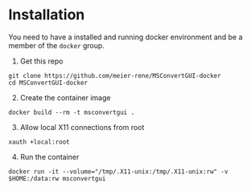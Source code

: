 # Installation
You need to have a installed and running docker environment and be a member of the `docker` group.

1. Get this repo
```
git clone https://github.com/meier-rene/MSConvertGUI-docker
cd MSConvertGUI-docker
```

2. Create the container image
```
docker build --rm -t msconvertgui .
```
3. Allow local X11 connections from root
```
xauth +local:root
```

4. Run the container
```
docker run -it --volume="/tmp/.X11-unix:/tmp/.X11-unix:rw" -v $HOME:/data:rw msconvertgui
```
